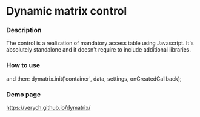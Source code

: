 # Dynamic matrix control
### Description
The control is a realization of mandatory access table using Javascript.
It's absolutely standalone and it doesn't require to include additional libraries.
### How to use
<script type="text/javascript" src="bin/dymatrix.min.js"></script>
and then:
dymatrix.init('container', data, settings, onCreatedCallback);
### Demo page
https://verych.github.io/dymatrix/

